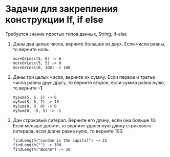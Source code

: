 # Задачи для закрепления конструкции If, if else

Требуется знание простых типов данных, String, if-else

1. Даны два целых числа, верните большее из двух. Если числа равны, то верните ноль.
    ```
    moreOrLess(5, 6) -> 6
    moreOrLess(5, 5) -> 0
    moreOrLess(0, 100) -> 100
    ```
2. Даны три целых числа, верните их сумму. Если первое и третье числа равны друг другу, то верните второе, если сумма равна нулю, то верните **-1**.
    ```
    mySum(5, 6, 5) -> 6
    mySum(5, 6, 7) -> 18
    mySum(0, 0, 0) -> 0
    mySum(0, -5, 5) -> -1
    ```
3. Дан строковый литерал. Верните его длину, если она больше 10. Если меньше десяти, то верните удвоенную длину строкового литерала, если длина равна нулю, то верните 100.
    ```
    findLength("London is the capital") -> 21
    findLength("") -> 100
    findLength("Школа") -> 10
    ```
